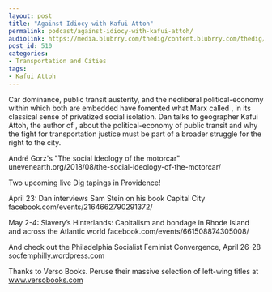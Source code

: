 ```yaml
---
layout: post
title: "Against Idiocy with Kafui Attoh"
permalink: podcast/against-idiocy-with-kafui-attoh/
audiolink: https://media.blubrry.com/thedig/content.blubrry.com/thedig/The_Dig_-_EP_190_-_Kafui.mp3
post_id: 510
categories: 
- Transportation and Cities
tags: 
- Kafui Attoh
---
```


Car dominance, public transit austerity, and the neoliberal political-economy within which both are embedded have fomented what Marx called 
, in its classical sense of privatized social isolation. Dan talks to geographer Kafui Attoh, the author of 
, about the political-economy of public transit and why the fight for transportation justice must be part of a broader struggle for the right to the city.

André Gorz's "The social ideology of the motorcar" unevenearth.org/2018/08/the-social-ideology-of-the-motorcar/

Two upcoming live Dig tapings in Providence!

April 23: Dan interviews Sam Stein on his book Capital City facebook.com/events/2164662790291372/

May 2-4: Slavery’s Hinterlands: Capitalism and bondage in Rhode Island and across the Atlantic world facebook.com/events/661508874305008/

And check out the Philadelphia Socialist Feminist Convergence, April 26-28 socfemphilly.wordpress.com

Thanks to Verso Books. Peruse their massive selection of left-wing titles at www.versobooks.com